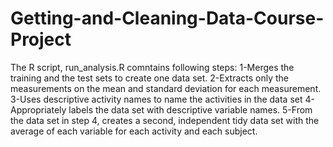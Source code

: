 # Getting-and-Cleaning-Data-Course-Project
 The R script, run_analysis.R comntains following steps:
1-Merges the training and the test sets to create one data set.
2-Extracts only the measurements on the mean and standard deviation for each measurement.
3-Uses descriptive activity names to name the activities in the data set
4-Appropriately labels the data set with descriptive variable names.
5-From the data set in step 4, creates a second, independent tidy data set with the average of each variable for each activity and each subject.





